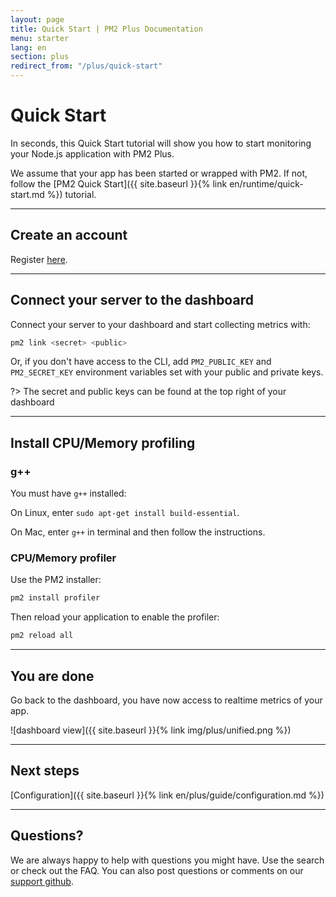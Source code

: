 ```yaml
---
layout: page
title: Quick Start | PM2 Plus Documentation
menu: starter
lang: en
section: plus
redirect_from: "/plus/quick-start"
---
```


# Quick Start

In seconds, this Quick Start tutorial will show you how to start monitoring your Node.js application with PM2 Plus.

We assume that your app has been started or wrapped with PM2. If not, follow the [PM2 Quick Start]({{ site.baseurl }}{% link en/runtime/quick-start.md %}) tutorial.

---

## Create an account

Register [here](https://app.keymetrics.io/api/oauth/register).

---

## Connect your server to the dashboard

Connect your server to your dashboard and start collecting metrics with:

```bash
pm2 link <secret> <public>
```

Or, if you don't have access to the CLI, add `PM2_PUBLIC_KEY` and `PM2_SECRET_KEY` environment variables set with your public and private keys.

?> The secret and public keys can be found at the top right of your dashboard

---

## Install CPU/Memory profiling

### g++

You must have `g++` installed:

On Linux, enter `sudo apt-get install build-essential`.

On Mac, enter `g++` in terminal and then follow the instructions.

### CPU/Memory profiler

Use the PM2 installer:

```bash
pm2 install profiler
```

Then reload your application to enable the profiler:

```bash
pm2 reload all
```

---

## You are done

Go back to the dashboard, you have now access to realtime metrics of your app.

![dashboard view]({{ site.baseurl }}{% link img/plus/unified.png %})

---

## Next steps

[Configuration]({{ site.baseurl }}{% link en/plus/guide/configuration.md %})

---

## Questions?

We are always happy to help with questions you might have. Use the search or check out the FAQ. You can also post questions or comments on our [support github](https://github.com/keymetrics/keymetrics-support/issues).



